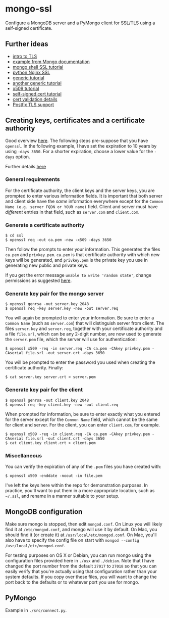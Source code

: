 mongo-ssl
==
Configure a MongoDB server and a PyMongo client
for SSL/TLS using a self-signed certificate.

Further ideas
--
- [intro to TLS](https://blog.talpor.com/2015/07/ssltls-certificates-beginners-tutorial/)
- [example from Mongo documentation](http://api.mongodb.org/python/current/examples/authentication.html)
- [mongo shell SSL tutorial](https://docs.mongodb.org/v3.0/tutorial/configure-ssl-clients/)
- [python Nginx SSL](http://stackoverflow.com/questions/33504746/doing-ssl-client-authentication-is-python?rq=1)
- [generic tutorial](http://www.devsec.org/info/ssl-cert.html)
- [another generic tutorial](http://www.akadia.com/services/ssh_test_certificate.html)
- [x509 tutorial](http://www.ipsec-howto.org/x595.html)
- [self-signed cert tutorial](https://www.madboa.com/geek/openssl/#how-do-i-generate-a-self-signed-certificate)
- [cert validation details](http://stackoverflow.com/questions/27929357/ssl-understanding-self-signed-certificates?rq=1)
- [Postfix TLS support](http://www.postfix.org/TLS_README.html#quick-start)

Creating keys, certificates and a certificate authority
--
Good overview [here](http://dst.lbl.gov/~boverhof/openssl_certs.html).
The following steps pre-suppose that you have `openssl`.
In the following example, I have set the expiration to 10
years by using `-days 3650`. For a shorter expiration, choose
a lower value for the `-days` option.

Further details [here](https://jamielinux.com/docs/openssl-certificate-authority/index.html)

### General requirements
For the certificate authority, the client keys and the server keys, you are prompted to enter
various information fields. It is important that both server and client side have the *same*
information everywhere except for the `Common Name (e.g. server FQDN or YOUR name)` field.
Client and server must have *different* entries in that field, such as `server.com` and
`client.com`.

### Generate a certificate authority

    $ cd ssl
    $ openssl req -out ca.pem -new -x509 -days 3650

Then follow the prompts to enter your information.
This generates the files `ca.pem` and `privkey.pem`.
`ca.pem` is that certificate authority with which new
keys will be generated, and `privkey.pem` is the private key
you use in generating new public and private keys.

If you get the error message `unable to write 'random state'`, change
permissions as suggested [here](http://stackoverflow.com/questions/94445/using-openssl-what-does-unable-to-write-random-state-mean).

### Generate key pair for the mongo server

    $ openssl genrsa -out server.key 2048
    $ openssl req -key server.key -new -out server.req

You will again be prompted to enter your information. Be sure to enter a
`Common Name` (such as `server.com`) that will distinguish server from client. The files
`server.key` and `server.req`, together with your certificate
authority and a file `file.srl`, which can be any 2-digit number,
are now used to generate the `server.pem` file, which the server
will use for authentication:

    $ openssl x509 -req -in server.req -CA ca.pem -CAkey privkey.pem -CAserial file.srl -out server.crt -days 3650

You will be prompted to enter the password you used when creating the certificate authority. Finally:

    $ cat server.key server.crt > server.pem

### Generate key pair for the client

    $ openssl genrsa -out client.key 2048
    $ openssl req -key client.key -new -out client.req

When prompted for information, be sure to enter exactly what you entered for the server except for the
`Common Name` field, which cannot be the same for client and server. For the client, you can enter
`client.com`, for example.

    $ openssl x509 -req -in client.req -CA ca.pem -CAkey privkey.pem -CAserial file.srl -out client.crt -days 3650
    $ cat client.key client.crt > client.pem

### Miscellaneous
You can verify the expiration of any of the `.pem` files you have created with:

    $ openssl x509 -enddate -noout -in file.pem

I've left the keys here within the repo for demonstration purposes. In practice, you'll
want to put them in a more appropriate location, such as `~/.ssl`, and rename
in a manner suitable to your setup.

MongoDB configuration
--
Make sure mongo is stopped, then edit `mongod.conf`. On Linux you will
likely find it at `/etc/mongod.conf`, and mongo will use it by default.
On Mac, you should find it (or create it) at `/usr/local/etc/mongod.conf`.
On Mac, you'll also have to specify the config file on start with
`mongod --config /usr/local/etc/mongod.conf`.

For testing purposes on OS X or Debian, you can run mongo using the
configuration files provided here in `./osx` and `./debian`. Note
that I have changed the port number from the default `27017` to `27018`
so that you can easily verify that you're actually using that configuration
rather than your system defaults. If you copy over these files, you will
want to change the port back to the defaults or to whatever port
you use for mongo.

PyMongo
--
Example in `./src/connect.py`.
